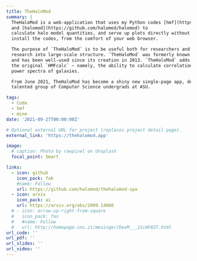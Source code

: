 ```yaml
---
title: TheHaloMod
summary: |
  TheHaloMod is a web-application that uses my Python codes [hmf](https://gitub.com/halomod/hmf) 
  and [halomod](https://github.com/halomod/halomod) to 
  calculate halo model quantities, and serve up plots directly without ever having to 
  install the codes, from the comfort of your web browser.

  The purpose of `TheHaloMod` is to be useful both for researchers and also students approaching
  research into large-scale structure. `TheHaloMod` was formerly known as `HMFcalc`, 
  and has been well-used since its creation in 2013. `TheHaloMod` adds extra goodies to 
  the original `HMFcalc` — namely, the ability to calculate correlation functions and 
  power spectra of galaxies.

  From June 2021, TheHaloMod has become a shiny new single-page app, developed by a very
  talented group of Computer Science undergrads at ASU.

tags:
  - Code
  - hmf
  - mine
date: '2021-09-27T00:00:00Z'

# Optional external URL for project (replaces project detail page).
external_link: 'https://thehalomod.app'

image:
  # caption: Photo by rawpixel on Unsplash
  focal_point: Smart

links:
  - icon: github
    icon_pack: fab
    #name: Follow
    url: https://github.com/halomod/thehalomod-spa
  - icon: arxiv
    icon_pack: ai
    url: https://arxiv.org/abs/2009.14066
  # - icon: arrow-up-right-from-square
  #   icon_pack: fas
  #   #name: Follow
  #   url: http://homepage.sns.it/mesinger/DexM___21cmFAST.html
url_code: ''
url_pdf: ''
url_slides: ''
url_video: ''
---
```



